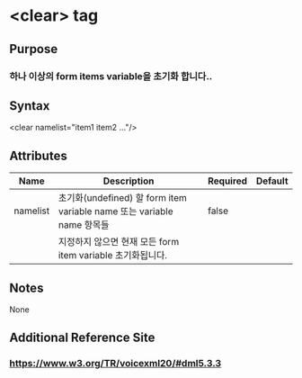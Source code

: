 # \<clear> tag
## Purpose 
### 하나 이상의 form items variable을 초기화 합니다..

## Syntax
\<clear namelist="item1 item2 ..."/> 


## Attributes
|Name |Description |Required |Default|
|-----|------------|---------|-------|
|namelist|초기화(undefined) 할  form item variable name  또는 variable  name  항목들|false||
| |지정하지 않으면 현재 모든 form item variable 초기화됩니다.|||

## Notes
None
## Additional Reference Site
### https://www.w3.org/TR/voicexml20/#dml5.3.3
